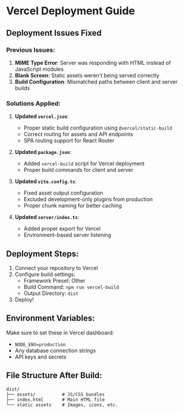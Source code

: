 # Vercel Deployment Guide

## Deployment Issues Fixed

### Previous Issues:
1. **MIME Type Error**: Server was responding with HTML instead of JavaScript modules
2. **Blank Screen**: Static assets weren't being served correctly
3. **Build Configuration**: Mismatched paths between client and server builds

### Solutions Applied:

1. **Updated `vercel.json`**:
   - Proper static build configuration using `@vercel/static-build`
   - Correct routing for assets and API endpoints
   - SPA routing support for React Router

2. **Updated `package.json`**:
   - Added `vercel-build` script for Vercel deployment
   - Proper build commands for client and server

3. **Updated `vite.config.ts`**:
   - Fixed asset output configuration
   - Excluded development-only plugins from production
   - Proper chunk naming for better caching

4. **Updated `server/index.ts`**:
   - Added proper export for Vercel
   - Environment-based server listening

## Deployment Steps:

1. Connect your repository to Vercel
2. Configure build settings:
   - Framework Preset: Other
   - Build Command: `npm run vercel-build`
   - Output Directory: `dist`
3. Deploy!

## Environment Variables:
Make sure to set these in Vercel dashboard:
- `NODE_ENV=production`
- Any database connection strings
- API keys and secrets

## File Structure After Build:
```
dist/
├── assets/          # JS/CSS bundles
├── index.html       # Main HTML file
└── static assets    # Images, icons, etc.
```